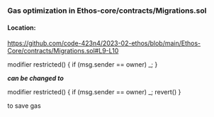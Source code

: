 ### Gas optimization in Ethos-core/contracts/Migrations.sol

#### Location:

https://github.com/code-423n4/2023-02-ethos/blob/main/Ethos-Core/contracts/Migrations.sol#L9-L10

modifier restricted() {
    if (msg.sender == owner) _;
  }


***can be changed to***

modifier restricted() {
    if (msg.sender == owner) _;
    revert()
  }

to save gas